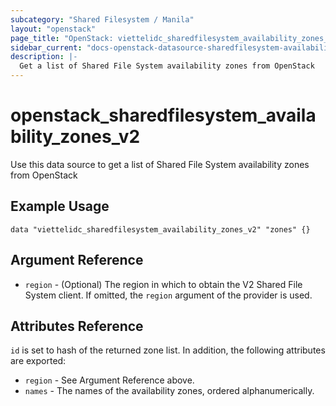```yaml
---
subcategory: "Shared Filesystem / Manila"
layout: "openstack"
page_title: "OpenStack: viettelidc_sharedfilesystem_availability_zones_v2"
sidebar_current: "docs-openstack-datasource-sharedfilesystem-availability-zones-v2"
description: |-
  Get a list of Shared File System availability zones from OpenStack
---
```


# openstack\_sharedfilesystem\_availability\_zones\_v2

Use this data source to get a list of Shared File System availability zones
from OpenStack

## Example Usage

```hcl
data "viettelidc_sharedfilesystem_availability_zones_v2" "zones" {}
```

## Argument Reference

* `region` - (Optional) The region in which to obtain the V2 Shared File System
    client. If omitted, the `region` argument of the provider is used.

## Attributes Reference

`id` is set to hash of the returned zone list. In addition, the following
attributes are exported:

* `region` - See Argument Reference above.
* `names` - The names of the availability zones, ordered alphanumerically.
